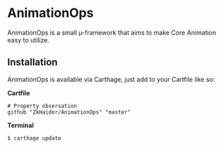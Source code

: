 #  AnimationOps 

AnimationOps is a small µ-framework that aims to make Core Animation easy to utilize.



## Installation

AnimationOps is available via Carthage, just add to your Cartfile like so:

**Cartfile**
```
# Property obsersation
github "ZkHaider/AnimationOps" "master"
```

**Terminal**
```shell 
$ carthage update
```


